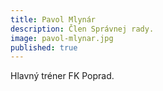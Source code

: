 ```yaml
---
title: Pavol Mlynár
description: Člen Správnej rady.
image: pavol-mlynar.jpg
published: true
---
```

Hlavný tréner FK Poprad.
